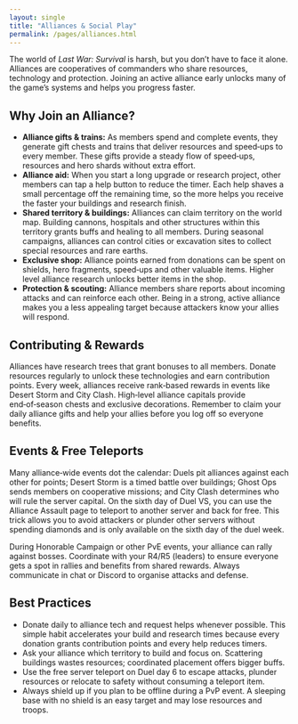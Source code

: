```yaml
---
layout: single
title: "Alliances & Social Play"
permalink: /pages/alliances.html
---
```


The world of *Last War: Survival* is harsh, but you don’t have to face it alone.  Alliances are cooperatives of commanders who share resources, technology and protection.  Joining an active alliance early unlocks many of the game’s systems and helps you progress faster.

## Why Join an Alliance?

- **Alliance gifts & trains:** As members spend and complete events, they generate gift chests and trains that deliver resources and speed‑ups to every member.  These gifts provide a steady flow of speed‑ups, resources and hero shards without extra effort.
- **Alliance aid:** When you start a long upgrade or research project, other members can tap a help button to reduce the timer.  Each help shaves a small percentage off the remaining time, so the more helps you receive the faster your buildings and research finish.
- **Shared territory & buildings:** Alliances can claim territory on the world map.  Building cannons, hospitals and other structures within this territory grants buffs and healing to all members.  During seasonal campaigns, alliances can control cities or excavation sites to collect special resources and rare earths.
- **Exclusive shop:** Alliance points earned from donations can be spent on shields, hero fragments, speed‑ups and other valuable items.  Higher level alliance research unlocks better items in the shop.
- **Protection & scouting:** Alliance members share reports about incoming attacks and can reinforce each other.  Being in a strong, active alliance makes you a less appealing target because attackers know your allies will respond.

## Contributing & Rewards

Alliances have research trees that grant bonuses to all members.  Donate resources regularly to unlock these technologies and earn contribution points.  Every week, alliances receive rank‑based rewards in events like Desert Storm and City Clash.  High‑level alliance capitals provide end‑of‑season chests and exclusive decorations.  Remember to claim your daily alliance gifts and help your allies before you log off so everyone benefits.

## Events & Free Teleports

Many alliance‑wide events dot the calendar: Duels pit alliances against each other for points; Desert Storm is a timed battle over buildings; Ghost Ops sends members on cooperative missions; and City Clash determines who will rule the server capital.  On the sixth day of Duel VS, you can use the Alliance Assault page to teleport to another server and back for free.  This trick allows you to avoid attackers or plunder other servers without spending diamonds and is only available on the sixth day of the duel week.

During Honorable Campaign or other PvE events, your alliance can rally against bosses.  Coordinate with your R4/R5 (leaders) to ensure everyone gets a spot in rallies and benefits from shared rewards.  Always communicate in chat or Discord to organise attacks and defense.

## Best Practices

- Donate daily to alliance tech and request helps whenever possible.  This simple habit accelerates your build and research times because every donation grants contribution points and every help reduces timers.
- Ask your alliance which territory to build and focus on.  Scattering buildings wastes resources; coordinated placement offers bigger buffs.
- Use the free server teleport on Duel day 6 to escape attacks, plunder resources or relocate to safety without consuming a teleport item.
- Always shield up if you plan to be offline during a PvP event.  A sleeping base with no shield is an easy target and may lose resources and troops.
